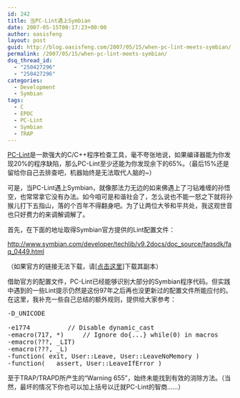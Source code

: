 ```yaml
---
id: 242
title: 当PC-Lint遇上Symbian
date: 2007-05-15T00:17:23+00:00
author: oasisfeng
layout: post
guid: http://blog.oasisfeng.com/2007/05/15/when-pc-lint-meets-symbian/
permalink: /2007/05/15/when-pc-lint-meets-symbian/
dsq_thread_id:
  - "250427296"
  - "250427296"
categories:
  - Development
  - Symbian
tags:
  - C
  - EPOC
  - PC-Lint
  - Symbian
  - TRAP
---
```

<a href="http://www.gimpel.com/html/pcl.htm" target="_blank">PC-Lint</a>是一款强大的C/C++程序检查工具，毫不夸张地说，如果编译器能为你发现20%的程序缺陷，那么PC-Lint至少还能为你发现余下的65%。（最后15%还是留给你自己去排查吧，机器始终是无法取代人脑的~）

可是，当PC-Lint遇上Symbian，就像那法力无边的如来佛遇上了刁钻难缠的孙悟空，也常常拿它没有办法。如今咱可是和谐社会了，怎么说也不能一怒之下就将孙猴儿打下五指山，落的个百年不得翻身吧。为了让两位大爷和平共处，我这观世音也只好费力的来调解调解了。

首先，在下面的地址取得Symbian官方提供的Lint配置文件：
  
 <a href="http://www.symbian.com/developer/techlib/v9.2docs/doc_source/faqsdk/faq_0449.html" target="_blank">http://www.symbian.com/developer/techlib/v9.2docs/doc_source/faqsdk/faq_0449.html</a>
  
（如果官方的链接无法下载，请[[点击这里]](http://blog.oasisfeng.com/wp-content/uploads/2007/05/epoc.zip "PC-Lint Configuration for Symbian")下载其副本）

借助官方的配置文件，PC-Lint已经能够识别大部分的Symbian程序代码。但实践中遇到的一些Lint提示仍然是这份97年之后再也没更新过的配置文件所能应付的。在这里，我补充一些自己总结的额外规则，提供给大家参考：

<pre>-D_UNICODE

-e1774			// Disable dynamic_cast
-emacro(717, *)		// Ignore do{...} while(0) in macros
-emacro(???, _LIT)
-emacro(???, _L)
-function( exit, User::Leave, User::LeaveNoMemory )
-function( __assert, User::LeaveIfError )</pre>

至于TRAP/TRAPD所产生的“Warning 655”，始终未能找到有效的消除方法。（当然，最坏的情况下你也可以加上括号以迁就PC-Lint的智商……）